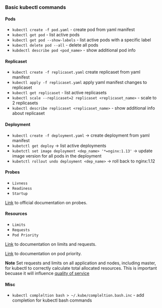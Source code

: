 ### Basic kubectl commands


#### Pods
* `kubectl create -f pod.yaml` - create pod from yaml manifest
* `kubectl get pod` - list active pods
* `kubectl get pod --show-labels` - list active pods with a specific label
* `kubectl delete pod --all` - delete all pods
* `kubdectl describe pod <pod_name>` - show additional pod info

#### Replicaset
* `kubectl create -f replicaset.yaml` create replicaset from yaml manifest
* `kubectl apply -f replicaset.yaml` apply yaml manifest changes to replicaset
* `kubectl get replicaset` - list active replicasets
* `kubectl scale --replicaset=2 replicaset <replicaset_name>` - scale to 2 replicasets
* `kubectl describe replicaset <replicaset_name>` - show additional info about replicaset

#### Deployment
* `kubectl create -f deployment.yaml` -> create deployment from yaml manifest
* `kubetctl get deploy` -> list active deployments
* `kubetctl set image deployment <dep_name> '*=nginx:1.13'` -> update image version for all pods in the deployment
* `kubetctl rollout undo deployment <dep_name>` -> roll back to nginx:1.12

#### Probes
* `Livness`
* `Readiness`
* `Startup`

[Link](https://kubernetes.io/docs/tasks/configure-pod-container/configure-liveness-readiness-startup-probes/) 
to official documentation on probes.  

#### Resources
* `Limits`
* `Requests`
* `Pod Priority`

[Link](https://kubernetes.io/docs/concepts/configuration/manage-resources-containers/) 
to documentation on limits and requests.  

[Link](https://kubernetes.io/docs/concepts/scheduling-eviction/pod-priority-preemption/) 
to documentation on pod priority.

**Note** Set requests and limits on all application and nodes, including 
master, for kubectl to correctly calculate total allocated resources. 
This is important becuase it will influence 
[quality of service](https://kubernetes.io/docs/tasks/configure-pod-container/quality-service-pod/)


#### Misc
* `kubectl compleltion bash > ~/.kube/compleltion.bash.inc` - add completion for kubectl bash commands 
